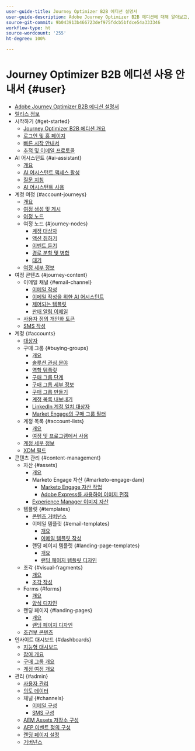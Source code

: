 ```yaml
---
user-guide-title: Journey Optimizer B2B 에디션 설명서
user-guide-description: Adobe Journey Optimizer B2B 에디션에 대해 알아보고, 기본 제공 생성형 AI와 업계 최고 수준의 자동화를 활용하여 계정 및 구매 그룹 여정을 조율하는 방법을 알아봅니다.
source-git-commit: 9b043913b466723def975fdcb5bfdce54a333346
workflow-type: ht
source-wordcount: '255'
ht-degree: 100%

---
```



# Journey Optimizer B2B 에디션 사용 안내서 {#user}

+ [Adobe Journey Optimizer B2B 에디션 설명서](guide-overview.md)
+ [릴리스 정보](./release-notes/release-notes.md)
+ 시작하기 {#get-started}
   + [Journey Optimizer B2B 에디션 개요](about-journey-optimizer-b2b-edition.md)
   + [로그인 및 홈 페이지](home-page.md)
   + [빠른 시작 안내서](./start/get-started.md)
   + [추적 및 이메일 프로토콜](./start/email-protocols.md)
+ AI 어시스턴트 {#ai-assistant}
   + [개요](./ai-assistant/ai-assistant-overview.md)
   + [AI 어시스턴트 액세스 활성](./ai-assistant/enable-ai-assistant-access.md)
   + [질문 지침](./ai-assistant/question-guidance.md)
   + [AI 어시스턴트 사용](./ai-assistant/use-ai-assistant.md)
+ 계정 여정 {#account-journeys}
   + [개요](./journeys/journey-overview.md)
   + [여정 생성 및 게시](./journeys/create-publish-journey.md)
   + [여정 노드](./journeys/journey-nodes.md)
   + 여정 노드 {#journey-nodes}
      + [계정 대상자](./journeys/account-audience-nodes.md)
      + [액션 취하기](./journeys/action-nodes.md)
      + [이벤트 듣기](./journeys/listen-for-event-nodes.md)
      + [경로 분할 및 병합](./journeys/split-merge-paths-nodes.md)
      + [대기](./journeys/wait-nodes.md)
   + [여정 세부 정보](./journeys/journey-details.md)
+ 여정 콘텐츠 {#journey-content}
   + 이메일 채널 {#email-channel}
      + [이메일 작성](./content/email-authoring.md)
      + [이메일 작성을 위한 AI 어시스턴트](./content/ai-assistant-emails.md)
      + [제어되는 템플릿](./content/email-authoring-governance.md)
      + [판매 알림 이메일](./content/sales-alert-email.md)
   + [사용자 정의 개인화 토큰](./content/personalization-my-tokens.md)
   + [SMS 작성](./content/sms-authoring.md)
+ 계정 {#accounts}
   + [대상자](./audiences/account-audience-overview.md)
   + 구매 그룹 {#buying-groups}
      + [개요](./buying-groups/buying-groups-overview.md)
      + [솔루션 관심 분야](./buying-groups/solution-interests.md)
      + [역할 템플릿](./buying-groups/buying-groups-role-templates.md)
      + [구매 그룹 단계](./buying-groups/buying-group-stages.md)
      + [구매 그룹 세부 정보](./buying-groups/buying-group-details.md)
      + [구매 그룹 만들기](./buying-groups/buying-groups-create.md)
      + [계정 목록 내보내기](./audiences/account-list-export.md)
      + [LinkedIn 계정 일치 대상자](./data/linkedin-account-matched-audiences.md)
      + [Market Engage의 구매 그룹 필터](./buying-groups/marketo-engage-smart-list-buying-group-filters.md)
   + 계정 목록 {#account-lists}
      + [개요](./accounts/account-lists.md)
      + [여정 및 프로그램에서 사용](./accounts/account-lists-journeys.md)
   + [계정 세부 정보](./accounts/account-details.md)
   + [XDM 필드](./data/field-mapping.md)
+ 콘텐츠 관리 {#content-management}
   + 자산 {#assets}
      + [개요](./content/assets-overview.md)
      + Marketo Engage 자산 {#marketo-engage-dam}
         + [Marketo Engage 자산 작업](./content/marketo-engage-design-studio.md)
         + [Adobe Express를 사용하여 이미지 편집](./content/image-edit-adobe-express.md)
      + [Experience Manager 이미지 자산](./content/aem-assets.md)
   + 템플릿 {#templates}
      + [콘텐츠 거버넌스](./content/template-content-governance.md)
      + 이메일 템플릿 {#email-templates}
         + [개요](./content/email-templates.md)
         + [이메일 템플릿 작성](./content/email-template-authoring.md)
      + 랜딩 페이지 템플릿 {#landing-page-templates}
         + [개요](./content/landing-page-templates.md)
         + [랜딩 페이지 템플릿 디자인](./content/landing-page-template-design.md)
   + 조각 {#visual-fragments}
      + [개요](./content/fragments.md)
      + [조각 작성](./content/fragment-authoring.md)
   + Forms {#forms}
      + [개요](./content/forms.md)
      + [양식 디자인](./content/form-design.md)
   + 랜딩 페이지 {#landing-pages}
      + [개요](./content/landing-pages.md)
      + [랜딩 페이지 디자인](./content/landing-page-design.md)
   + [조건부 콘텐츠](./content/conditional-content.md)
+ 인사이트 대시보드 {#dashboards}
   + [지능형 대시보드](./dashboards/intelligent-dashboard.md)
   + [참여 개요](./dashboards/engagement-dashboard.md)
   + [구매 그룹 개요](./dashboards/buying-groups-dashboard.md)
   + [계정 여정 개요](./dashboards/journeys-dashboard.md)
+ 관리 {#admin}
   + [사용자 관리](./admin/user-management.md)
   + [의도 데이터](./admin/intent-data.md)
   + 채널 {#channels}
      + [이메일 구성](./admin/configure-channels-emails.md)
      + [SMS 구성](./admin/configure-channels-sms.md)
   + [AEM Assets 저장소 구성](./admin/configure-aem-repositories.md)
   + [AEP 이벤트 정의 구성](./admin/configure-aep-events.md)
   + [랜딩 페이지 설정](./admin/landing-page-settings.md)
   + [거버넌스](./admin/governance.md)

